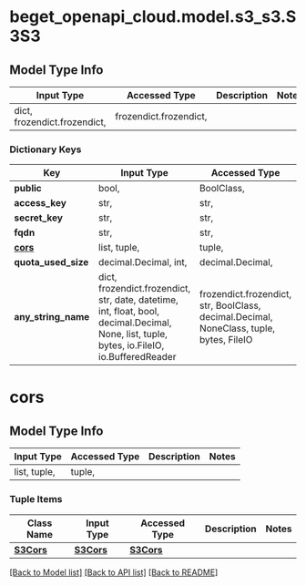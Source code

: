 # beget_openapi_cloud.model.s3_s3.S3S3

## Model Type Info
Input Type | Accessed Type | Description | Notes
------------ | ------------- | ------------- | -------------
dict, frozendict.frozendict,  | frozendict.frozendict,  |  | 

### Dictionary Keys
Key | Input Type | Accessed Type | Description | Notes
------------ | ------------- | ------------- | ------------- | -------------
**public** | bool,  | BoolClass,  |  | [optional] 
**access_key** | str,  | str,  |  | [optional] 
**secret_key** | str,  | str,  |  | [optional] 
**fqdn** | str,  | str,  |  | [optional] 
**[cors](#cors)** | list, tuple,  | tuple,  |  | [optional] 
**quota_used_size** | decimal.Decimal, int,  | decimal.Decimal,  |  | [optional] 
**any_string_name** | dict, frozendict.frozendict, str, date, datetime, int, float, bool, decimal.Decimal, None, list, tuple, bytes, io.FileIO, io.BufferedReader | frozendict.frozendict, str, BoolClass, decimal.Decimal, NoneClass, tuple, bytes, FileIO | any string name can be used but the value must be the correct type | [optional]

# cors

## Model Type Info
Input Type | Accessed Type | Description | Notes
------------ | ------------- | ------------- | -------------
list, tuple,  | tuple,  |  | 

### Tuple Items
Class Name | Input Type | Accessed Type | Description | Notes
------------- | ------------- | ------------- | ------------- | -------------
[**S3Cors**](S3Cors.md) | [**S3Cors**](S3Cors.md) | [**S3Cors**](S3Cors.md) |  | 

[[Back to Model list]](../../README.md#documentation-for-models) [[Back to API list]](../../README.md#documentation-for-api-endpoints) [[Back to README]](../../README.md)

